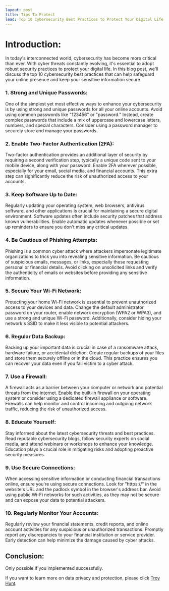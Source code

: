 ```yaml
---
layout: post
title: Tips To Protect
lead: Top 10 Cybersecurity Best Practices to Protect Your Digital Life.
---
```

# Introduction:
In today's interconnected world, cybersecurity has become more critical than ever. With cyber threats constantly evolving, it's essential to adopt robust security practices to protect your digital life. In this blog post, we'll discuss the top 10 cybersecurity best practices that can help safeguard your online presence and keep your sensitive information secure.

### 1. Strong and Unique Passwords:
One of the simplest yet most effective ways to enhance your cybersecurity is by using strong and unique passwords for all your online accounts. Avoid using common passwords like "123456" or "password." Instead, create complex passwords that include a mix of uppercase and lowercase letters, numbers, and special characters. Consider using a password manager to securely store and manage your passwords.

### 2. Enable Two-Factor Authentication (2FA):
Two-factor authentication provides an additional layer of security by requiring a second verification step, typically a unique code sent to your mobile device, along with your password. Enable 2FA wherever possible, especially for your email, social media, and financial accounts. This extra step can significantly reduce the risk of unauthorized access to your accounts.

### 3. Keep Software Up to Date:
Regularly updating your operating system, web browsers, antivirus software, and other applications is crucial for maintaining a secure digital environment. Software updates often include security patches that address known vulnerabilities. Enable automatic updates whenever possible or set up reminders to ensure you don't miss any critical updates.

### 4. Be Cautious of Phishing Attempts:
Phishing is a common cyber attack where attackers impersonate legitimate organizations to trick you into revealing sensitive information. Be cautious of suspicious emails, messages, or links, especially those requesting personal or financial details. Avoid clicking on unsolicited links and verify the authenticity of emails or websites before providing any sensitive information.

### 5. Secure Your Wi-Fi Network:
Protecting your home Wi-Fi network is essential to prevent unauthorized access to your devices and data. Change the default administrator password on your router, enable network encryption (WPA2 or WPA3), and use a strong and unique Wi-Fi password. Additionally, consider hiding your network's SSID to make it less visible to potential attackers.

### 6. Regular Data Backup:
Backing up your important data is crucial in case of a ransomware attack, hardware failure, or accidental deletion. Create regular backups of your files and store them securely offline or in the cloud. This practice ensures you can recover your data even if you fall victim to a cyber attack.

### 7. Use a Firewall:
A firewall acts as a barrier between your computer or network and potential threats from the internet. Enable the built-in firewall on your operating system or consider using a dedicated firewall appliance or software. Firewalls can help monitor and control incoming and outgoing network traffic, reducing the risk of unauthorized access.

### 8. Educate Yourself:
Stay informed about the latest cybersecurity threats and best practices. Read reputable cybersecurity blogs, follow security experts on social media, and attend webinars or workshops to enhance your knowledge. Education plays a crucial role in mitigating risks and adopting proactive security measures.

### 9. Use Secure Connections:
When accessing sensitive information or conducting financial transactions online, ensure you're using secure connections. Look for "https://" in the website's URL and the padlock symbol in the browser's address bar. Avoid using public Wi-Fi networks for such activities, as they may not be secure and can expose your data to potential attackers.

### 10. Regularly Monitor Your Accounts:
Regularly review your financial statements, credit reports, and online account activities for any suspicious or unauthorized transactions. Promptly report any discrepancies to your financial institution or service provider. Early detection can help minimize the damage caused by cyber attacks.

## Conclusion:
<p> Only possible if you implemented successfully.</p>



If you want to learn more on data privacy and protection, please click [Troy Hunt](https://www.troyhunt.com/).